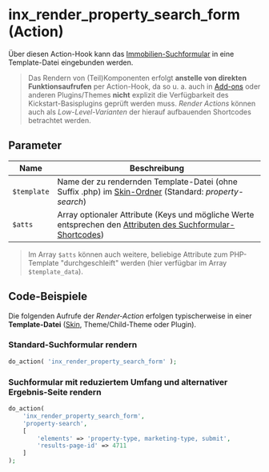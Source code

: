 # inx_render_property_search_form (Action)

Über diesen Action-Hook kann das [Immobilien-Suchformular](/komponenten/suchformular) in eine Template-Datei eingebunden werden.

> Das Rendern von (Teil)Komponenten erfolgt **anstelle von direkten Funktionsaufrufen** per Action-Hook, da so u. a. auch in [Add-ons](/add-ons) oder anderen Plugins/Themes **nicht** explizit die Verfügbarkeit des Kickstart-Basisplugins geprüft werden muss. <i>Render Actions</i> können auch als <i>Low-Level-Varianten</i> der hierauf aufbauenden Shortcodes betrachtet werden.

## Parameter

| Name | Beschreibung |
| ---- | ------------ |
| `$template` | Name der zu rendernden Template-Datei (ohne Suffix .php) im [Skin-Ordner](skins#ordner) (Standard: *property-search*) |
| `$atts` | Array optionaler Attribute (Keys und mögliche Werte entsprechen den [Attributen des Suchformular-Shortcodes](/komponenten/suchformular#attribute)) |

> Im Array `$atts` können auch weitere, beliebige Attribute zum PHP-Template "durchgeschleift" werden (hier verfügbar im Array `$template_data`).

## Code-Beispiele

Die folgenden Aufrufe der <i>Render-Action</i> erfolgen typischerweise in einer **Template-Datei** ([Skin](skins), Theme/Child-Theme oder Plugin).

### Standard-Suchformular rendern

```php
do_action( 'inx_render_property_search_form' );
```

### Suchformular mit reduziertem Umfang und alternativer Ergebnis-Seite rendern

```php
do_action(
	'inx_render_property_search_form',
	'property-search',
	[
		'elements' => 'property-type, marketing-type, submit',
		'results-page-id' => 4711
	]
);
```